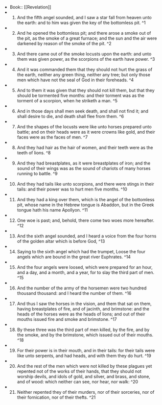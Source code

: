 - Book:: [[Revelation]]
- 1. And the fifth angel sounded, and I saw a star fall from heaven unto the earth: and to him was given the key of the bottomless pit. ^1
- 2. And he opened the bottomless pit; and there arose a smoke out of the pit, as the smoke of a great furnace; and the sun and the air were darkened by reason of the smoke of the pit. ^2
- 3. And there came out of the smoke locusts upon the earth: and unto them was given power, as the scorpions of the earth have power. ^3
- 4. And it was commanded them that they should not hurt the grass of the earth, neither any green thing, neither any tree; but only those men which have not the seal of God in their foreheads. ^4
- 5. And to them it was given that they should not kill them, but that they should be tormented five months: and their torment was as the torment of a scorpion, when he striketh a man. ^5
- 6. And in those days shall men seek death, and shall not find it; and shall desire to die, and death shall flee from them. ^6
- 7. And the shapes of the locusts were like unto horses prepared unto battle; and on their heads were as it were crowns like gold, and their faces were as the faces of men. ^7
- 8. And they had hair as the hair of women, and their teeth were as the teeth of lions. ^8
- 9. And they had breastplates, as it were breastplates of iron; and the sound of their wings was as the sound of chariots of many horses running to battle. ^9
- 10. And they had tails like unto scorpions, and there were stings in their tails: and their power was to hurt men five months. ^10
- 11. And they had a king over them, which is the angel of the bottomless pit, whose name in the Hebrew tongue is Abaddon, but in the Greek tongue hath his name Apollyon. ^11
- 12. One woe is past; and, behold, there come two woes more hereafter. ^12
- 13. And the sixth angel sounded, and I heard a voice from the four horns of the golden altar which is before God, ^13
- 14. Saying to the sixth angel which had the trumpet, Loose the four angels which are bound in the great river Euphrates. ^14
- 15. And the four angels were loosed, which were prepared for an hour, and a day, and a month, and a year, for to slay the third part of men. ^15
- 16. And the number of the army of the horsemen were two hundred thousand thousand: and I heard the number of them. ^16
- 17. And thus I saw the horses in the vision, and them that sat on them, having breastplates of fire, and of jacinth, and brimstone: and the heads of the horses were as the heads of lions; and out of their mouths issued fire and smoke and brimstone. ^17
- 18. By these three was the third part of men killed, by the fire, and by the smoke, and by the brimstone, which issued out of their mouths. ^18
- 19. For their power is in their mouth, and in their tails: for their tails were like unto serpents, and had heads, and with them they do hurt. ^19
- 20. And the rest of the men which were not killed by these plagues yet repented not of the works of their hands, that they should not worship devils, and idols of gold, and silver, and brass, and stone, and of wood: which neither can see, nor hear, nor walk: ^20
- 21. Neither repented they of their murders, nor of their sorceries, nor of their fornication, nor of their thefts. ^21
